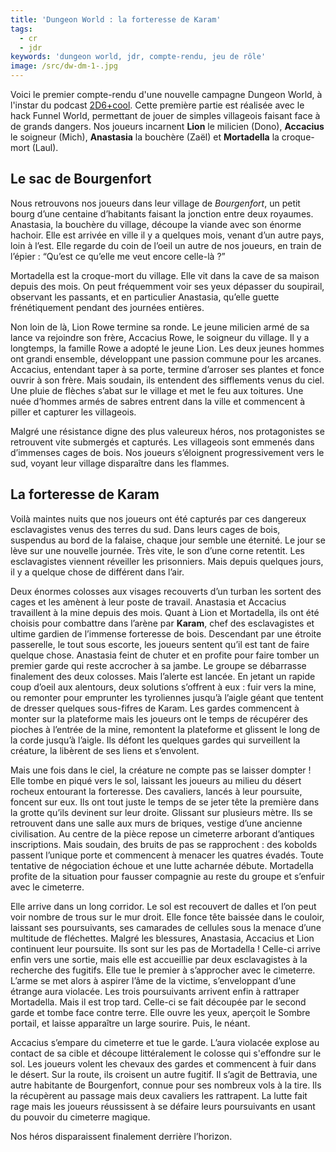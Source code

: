 ```yaml
---
title: 'Dungeon World : la forteresse de Karam'
tags:
  - cr
  - jdr
keywords: 'dungeon world, jdr, compte-rendu, jeu de rôle'
image: /src/dw-dm-1-.jpg
---
```


Voici le premier compte-rendu d'une nouvelle campagne Dungeon World, à l'instar du podcast [2D6+cool](http://2d6pluscool.ovh/index.php/tag/dungeon-world/). Cette première partie est réalisée avec le hack Funnel World, permettant de jouer de simples villageois faisant face à de grands dangers. Nos joueurs incarnent **Lion** le milicien (Dono), **Accacius** le soigneur (Mich), **Anastasia** la bouchère (Zaël) et **Mortadella** la croque-mort (Laul).

## Le sac de Bourgenfort

Nous retrouvons nos joueurs dans leur village de *Bourgenfort*, un petit bourg d’une centaine d’habitants faisant la jonction entre deux royaumes. Anastasia, la bouchère du village, découpe la viande avec son énorme hachoir. Elle est arrivée en ville il y a quelques mois, venant d’un autre pays, loin à l’est. Elle regarde du coin de l’oeil un autre de nos joueurs, en train de l’épier : “Qu’est ce qu’elle me veut encore celle-là ?”

Mortadella est la croque-mort du village. Elle vit dans  la cave de sa maison depuis des mois. On peut fréquemment voir ses yeux dépasser du soupirail, observant les passants, et en particulier Anastasia, qu’elle guette frénétiquement pendant des journées entières.

Non loin de là, Lion Rowe termine sa ronde. Le jeune milicien armé de sa lance va rejoindre son frère, Accacius Rowe, le soigneur du village. Il y a longtemps, la famille Rowe a adopté le jeune Lion. Les deux jeunes hommes ont grandi ensemble, développant une passion commune pour les arcanes. Accacius, entendant taper à sa porte, termine d’arroser ses plantes et fonce ouvrir à son frère. Mais soudain, ils entendent des sifflements venus du ciel. Une pluie de flèches s’abat sur le village et met le feu aux toitures. Une nuée d’hommes armés de sabres entrent dans la ville et commencent à piller et capturer les villageois.

Malgré une résistance digne des plus valeureux héros, nos protagonistes se retrouvent vite submergés et capturés. Les villageois sont emmenés dans d’immenses cages de bois. Nos joueurs s’éloignent progressivement vers le sud, voyant leur village disparaître dans les flammes.

## La forteresse de Karam

Voilà maintes nuits que nos joueurs ont été capturés par ces dangereux esclavagistes venus des terres du sud. Dans leurs cages de bois, suspendus au bord de la falaise, chaque jour semble une éternité. Le jour se lève sur une nouvelle journée. Très vite, le son d’une corne retentit. Les esclavagistes viennent réveiller les prisonniers. Mais depuis quelques jours, il y a quelque chose de différent dans l’air.

Deux énormes colosses aux visages recouverts d’un turban les sortent des cages et les amènent à leur poste de travail. Anastasia et Accacius travaillent à la mine depuis des mois. Quant à Lion et Mortadella, ils ont été choisis pour combattre dans l’arène par **Karam**, chef des esclavagistes et ultime gardien de l’immense forteresse de bois. Descendant par une étroite passerelle, le tout sous escorte, les joueurs sentent qu’il est tant de faire quelque chose. Anastasia feint de chuter et en profite pour faire tomber un premier garde qui reste accrocher à sa jambe. Le groupe se débarrasse finalement des deux colosses. Mais l’alerte est lancée. En jetant un rapide coup d’oeil aux alentours, deux solutions s’offrent à eux : fuir vers la mine, ou remonter pour emprunter les tyroliennes jusqu’à l’aigle géant que tentent de dresser quelques sous-fifres de Karam. Les gardes commencent à monter sur la plateforme mais les joueurs ont le temps de récupérer des pioches à l’entrée de la mine, remontent la plateforme et glissent le long de la corde jusqu’à l’aigle. Ils défont les quelques gardes qui surveillent la créature, la libèrent de ses liens et s’envolent.

Mais une fois dans le ciel, la créature ne compte pas se laisser dompter ! Elle tombe en piqué vers le sol, laissant les joueurs au milieu du désert rocheux entourant la forteresse. Des cavaliers, lancés à leur poursuite, foncent sur eux. Ils ont tout juste le temps de se jeter tête la première dans la grotte qu’ils devinent sur leur droite. Glissant sur plusieurs mètre. Ils se retrouvent dans une salle aux murs de briques, vestige d’une ancienne civilisation. Au centre de la pièce repose un cimeterre arborant d’antiques inscriptions. Mais soudain, des bruits de pas se rapprochent : des kobolds passent l’unique porte et commencent à menacer les quatres évadés. Toute tentative de négociation échoue et une lutte acharnée débute. Mortadella profite de la situation pour fausser compagnie au reste du groupe et s’enfuir avec le cimeterre.

Elle arrive dans un long corridor. Le sol est recouvert de dalles et l’on peut voir nombre de trous sur le mur droit. Elle fonce tête baissée dans le couloir, laissant ses poursuivants, ses camarades de cellules sous la menace d’une multitude de fléchettes. Malgré les blessures, Anastasia, Accacius et Lion continuent leur poursuite. Ils sont sur les pas de Mortadella ! Celle-ci arrive enfin vers une sortie, mais elle est accueillie par deux esclavagistes à la recherche des fugitifs. Elle tue le premier à s’approcher avec le cimeterre. L’arme se met alors à aspirer l’âme de la victime, s’enveloppant d’une étrange aura violacée. Les trois poursuivants arrivent enfin à rattraper Mortadella. Mais il est trop tard. Celle-ci se fait découpée par le second garde et tombe face contre terre. Elle ouvre les yeux, aperçoit le Sombre portail, et laisse apparaître un large sourire. Puis, le néant.

Accacius s’empare du cimeterre et tue le garde. L’aura violacée explose au contact de sa cible et découpe littéralement le colosse qui s'effondre sur le sol. Les joueurs volent les chevaux des gardes et commencent à fuir dans le désert. Sur la route, ils croisent un autre fugitif. Il s’agit de Bettravia, une autre habitante de Bourgenfort, connue pour ses nombreux vols à la tire. Ils la récupèrent au passage mais deux cavaliers les rattrapent. La lutte fait rage mais les joueurs réussissent à se défaire leurs poursuivants en usant du pouvoir du cimeterre magique.

Nos héros disparaissent finalement derrière l’horizon.
